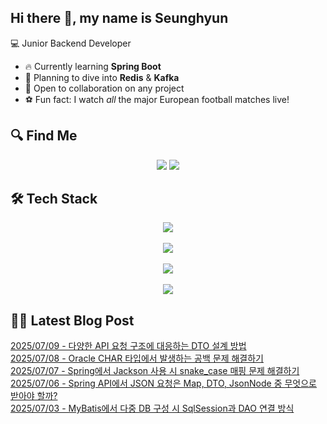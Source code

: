 

## Hi there 👋, my name is Seunghyun

💻 Junior Backend Developer

- 🔥 Currently learning **Spring Boot**
- 🌊 Planning to dive into **Redis** & **Kafka**
- 🤝 Open to collaboration on any project
- ⚽ Fun fact: I watch *all* the major European football matches live!

## 🔍 Find Me

<p align="center">
  <a href="https://cojoop.tistory.com"><img src="https://img.shields.io/badge/Tech Blog-000000?style=for-the-badge&logo=tistory&logoColor=white&link=https://winn-dev.tistory.com/"/></a>
  <a href="mailto:tmdgus8779@gmail.com"><img src="https://img.shields.io/badge/Gmail-d14836?style=for-the-badge&logo=Gmail&logoColor=white&link=mailto:tmdgus8779@gmail.com"/></a>
</p>

## 🛠️ Tech Stack

<div align="center">
  <img src="https://go-skill-icons.vercel.app/api/icons?i=html,css,bootstrap,js,jquery" />
</div>
&nbsp;
<div align="center">
  <img src="https://go-skill-icons.vercel.app/api/icons?i=py,java,flask,spring,mysql,oracle" />
</div>
&nbsp;
<div align="center">
  <img src="https://skillicons.dev/icons?i=docker,git,github,ubuntu" />
</div>
&nbsp;
<div align="center">
  <img src="https://go-skill-icons.vercel.app/api/icons?i=dbeaver,eclipse,idea,vscode,vim,postman" />
</div>

## ✍🏻 Latest Blog Post

[2025/07/09 - 다양한 API 요청 구조에 대응하는 DTO 설계 방법](https://cojoop.tistory.com/entry/%EB%8B%A4%EC%96%91%ED%95%9C-API-%EC%9A%94%EC%B2%AD-%EA%B5%AC%EC%A1%B0%EC%97%90-%EB%8C%80%EC%9D%91%ED%95%98%EB%8A%94-DTO-%EC%84%A4%EA%B3%84-%EB%B0%A9%EB%B2%95) <br/>
[2025/07/08 - Oracle CHAR 타입에서 발생하는 공백 문제 해결하기](https://cojoop.tistory.com/entry/Oracle-CHAR-%ED%83%80%EC%9E%85%EC%97%90%EC%84%9C-%EB%B0%9C%EC%83%9D%ED%95%98%EB%8A%94-%EA%B3%B5%EB%B0%B1-%EB%AC%B8%EC%A0%9C-%ED%95%B4%EA%B2%B0%ED%95%98%EA%B8%B0) <br/>
[2025/07/07 - Spring에서 Jackson 사용 시 snake_case 매핑 문제 해결하기](https://cojoop.tistory.com/entry/Spring%EC%97%90%EC%84%9C-Jackson-%EC%82%AC%EC%9A%A9-%EC%8B%9C-snakecase-%EB%A7%A4%ED%95%91-%EB%AC%B8%EC%A0%9C-%ED%95%B4%EA%B2%B0%ED%95%98%EA%B8%B0) <br/>
[2025/07/06 - Spring API에서 JSON 요청은 Map, DTO, JsonNode 중 무엇으로 받아야 할까?](https://cojoop.tistory.com/entry/Spring-API%EC%97%90%EC%84%9C-JSON-%EC%9A%94%EC%B2%AD%EC%9D%80-Map-DTO-JsonNode-%EC%A4%91-%EB%AC%B4%EC%97%87%EC%9C%BC%EB%A1%9C-%EB%B0%9B%EC%95%84%EC%95%BC-%ED%95%A0%EA%B9%8C) <br/>
[2025/07/03 - MyBatis에서 다중 DB 구성 시 SqlSession과 DAO 연결 방식](https://cojoop.tistory.com/entry/MyBatis%EC%97%90%EC%84%9C-%EB%8B%A4%EC%A4%91-DB-%EA%B5%AC%EC%84%B1-%EC%8B%9C-SqlSession%EA%B3%BC-DAO-%EC%97%B0%EA%B2%B0-%EB%B0%A9%EC%8B%9D) <br/>
